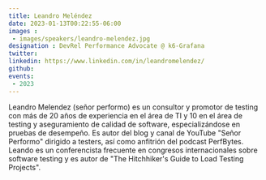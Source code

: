 ```yaml
---
title: Leandro Meléndez
date: 2023-01-13T00:22:55-06:00
images : 
 - images/speakers/leandro-melendez.jpg
designation : DevRel Performance Advocate @ k6-Grafana
twitter: 
linkedin: https://www.linkedin.com/in/leandromelendez/
github: 
events:
 - 2023
---
```


Leandro Melendez (señor performo) es un consultor y promotor de testing con más de 20 años de experiencia en el área de TI y 10 en el área de testing y aseguramiento de calidad de software, especializándose en pruebas de desempeño. Es autor del blog y canal de YouTube "Señor Performo" dirigido a testers, así como anfitrión del podcast PerfBytes. Leando es un conferencista frecuente en congresos internacionales sobre software testing y es autor de "The Hitchhiker's Guide to Load Testing Projects".